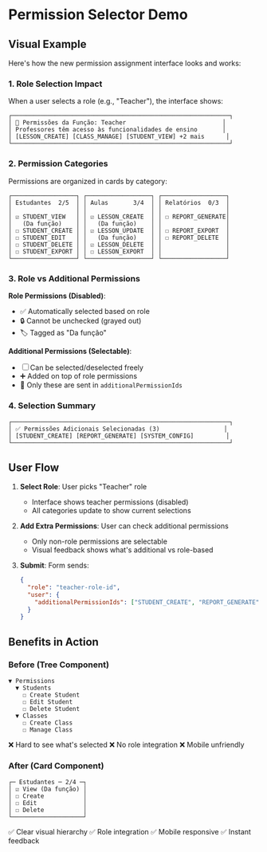 # Permission Selector Demo

## Visual Example

Here's how the new permission assignment interface looks and works:

### 1. Role Selection Impact
When a user selects a role (e.g., "Teacher"), the interface shows:

```
┌─────────────────────────────────────────────────────────────┐
│ 👤 Permissões da Função: Teacher                           │
│ Professores têm acesso às funcionalidades de ensino       │
│ [LESSON_CREATE] [CLASS_MANAGE] [STUDENT_VIEW] +2 mais      │
└─────────────────────────────────────────────────────────────┘
```

### 2. Permission Categories
Permissions are organized in cards by category:

```
┌──────────────────┐ ┌──────────────────┐ ┌──────────────────┐
│ Estudantes  2/5  │ │ Aulas       3/4  │ │ Relatórios  0/3  │
│                  │ │                  │ │                  │
│ ☑ STUDENT_VIEW   │ │ ☑ LESSON_CREATE  │ │ ☐ REPORT_GENERATE│
│   (Da função)    │ │   (Da função)    │ │                  │
│ ☐ STUDENT_CREATE │ │ ☑ LESSON_UPDATE  │ │ ☐ REPORT_EXPORT  │
│ ☐ STUDENT_EDIT   │ │   (Da função)    │ │ ☐ REPORT_DELETE  │
│ ☐ STUDENT_DELETE │ │ ☑ LESSON_DELETE  │ │                  │
│ ☐ STUDENT_EXPORT │ │ ☐ LESSON_EXPORT  │ │                  │
└──────────────────┘ └──────────────────┘ └──────────────────┘
```

### 3. Role vs Additional Permissions

**Role Permissions (Disabled)**:
- ✅ Automatically selected based on role
- 🔒 Cannot be unchecked (grayed out)
- 🏷️ Tagged as "Da função"

**Additional Permissions (Selectable)**:
- ☐ Can be selected/deselected freely
- ➕ Added on top of role permissions
- 🎯 Only these are sent in `additionalPermissionIds`

### 4. Selection Summary
```
┌─────────────────────────────────────────────────────────────┐
│ ✅ Permissões Adicionais Selecionadas (3)                  │
│ [STUDENT_CREATE] [REPORT_GENERATE] [SYSTEM_CONFIG]         │
└─────────────────────────────────────────────────────────────┘
```

## User Flow

1. **Select Role**: User picks "Teacher" role
   - Interface shows teacher permissions (disabled)
   - All categories update to show current selections

2. **Add Extra Permissions**: User can check additional permissions
   - Only non-role permissions are selectable
   - Visual feedback shows what's additional vs role-based

3. **Submit**: Form sends:
   ```json
   {
     "role": "teacher-role-id",
     "user": {
       "additionalPermissionIds": ["STUDENT_CREATE", "REPORT_GENERATE"]
     }
   }
   ```

## Benefits in Action

### Before (Tree Component)
```
▼ Permissions
  ▼ Students
    ☐ Create Student
    ☐ Edit Student
    ☐ Delete Student
  ▼ Classes  
    ☐ Create Class
    ☐ Manage Class
```
❌ Hard to see what's selected
❌ No role integration
❌ Mobile unfriendly

### After (Card Component)
```
┌─ Estudantes ─ 2/4 ─┐
│ ☑ View (Da função) │
│ ☐ Create           │
│ ☐ Edit             │  
│ ☐ Delete           │
└────────────────────┘
```
✅ Clear visual hierarchy
✅ Role integration
✅ Mobile responsive
✅ Instant feedback
